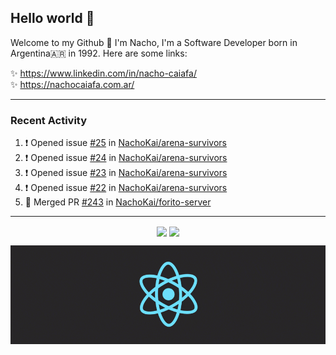 ## Hello world 👋  
Welcome to my Github 🧙‍ I'm Nacho, I'm a Software Developer born in Argentina🇦🇷 in 1992. Here are some links:  
  
✨ https://www.linkedin.com/in/nacho-caiafa/  
✨ https://nachocaiafa.com.ar/  

---

### Recent Activity

<!--START_SECTION:activity-->
1. ❗ Opened issue [#25](https://github.com/NachoKai/arena-survivors/issues/25) in [NachoKai/arena-survivors](https://github.com/NachoKai/arena-survivors)
2. ❗ Opened issue [#24](https://github.com/NachoKai/arena-survivors/issues/24) in [NachoKai/arena-survivors](https://github.com/NachoKai/arena-survivors)
3. ❗ Opened issue [#23](https://github.com/NachoKai/arena-survivors/issues/23) in [NachoKai/arena-survivors](https://github.com/NachoKai/arena-survivors)
4. ❗ Opened issue [#22](https://github.com/NachoKai/arena-survivors/issues/22) in [NachoKai/arena-survivors](https://github.com/NachoKai/arena-survivors)
5. 🎉 Merged PR [#243](https://github.com/NachoKai/forito-server/pull/243) in [NachoKai/forito-server](https://github.com/NachoKai/forito-server)
<!--END_SECTION:activity-->

---

<p align="center">
    <img align='center' src="https://github-readme-stats.vercel.app/api?username=NachoKai&theme=react&hide_border=true&include_all_commits=false&count_private=true" />
    <img align="center" src="https://github-readme-stats.vercel.app/api/top-langs?username=NachoKai&langs_count=10&show_icons=true&locale=en&layout=compact&theme=react&hide_border=true" />
   <!-- <img align='center' src="https://github-readme-streak-stats.herokuapp.com/?user=NachoKai&theme=react&hide_border=true" /> -->
</p>

<p align="center">
    <img align='center' src='https://raw.githubusercontent.com/NachoKai/NachoKai/master/x3x5w638kkixi9s3h3vw.gif' >
</p>
